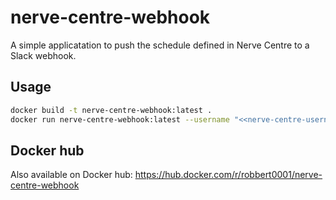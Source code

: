 # nerve-centre-webhook
A simple applicatation to push the schedule defined in Nerve Centre to a Slack webhook.

## Usage

```bash
docker build -t nerve-centre-webhook:latest .
docker run nerve-centre-webhook:latest --username "<<nerve-centre-username>>" --password "<<nerve-centre-password>>" --webhook "<<slack-webhook-url>>" --channel "<<slack-channel-override>>"
```

## Docker hub

Also available on Docker hub: https://hub.docker.com/r/robbert0001/nerve-centre-webhook
